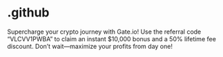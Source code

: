 # .github
Supercharge your crypto journey with Gate.io! Use the referral code “VLCVV1PWBA” to claim an instant $10,000 bonus and a 50% lifetime fee discount. Don’t wait—maximize your profits from day one!
